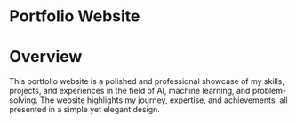 # Portfolio Website
# Overview
This portfolio website is a polished and professional showcase of my skills, projects, and experiences in the field of AI, machine learning, and problem-solving. The website highlights my journey, expertise, and achievements, all presented in a simple yet elegant design.
